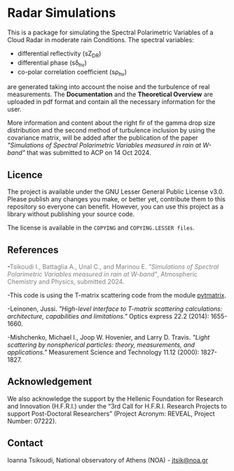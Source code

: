 # Radar Simulations

This is a package for simulating the Spectral Polarimetric Variables of a Cloud Radar in moderate rain Conditions.
The spectral variables:

*  differential reflectivity (sZ<sub>DR</sub>)
*  differential phase (sδ<sub>hv</sub>)
*  co-polar correlation coefficient (sρ<sub>hv</sub>)

are generated taking into account the noise and the turbulence of real measurements. 
The **Documentation** and the **Theoretical Overview** are uploaded in pdf format and contain all the necessary information for the user. 

More information and content about the right fir of the gamma drop size distribution and the second method of turbulence inclusion by using the covariance matrix, will be added after the publication of the paper *"Simulations of Spectral Polarimetric Variables measured in rain at W-band"* that was submitted to ACP on 14 Oct 2024.

## Licence

The project is available under the GNU Lesser General Public License v3.0. Please publish any changes you make, or better yet, contribute them to this repository so everyone can benefit. However, you can use this project as a library without publishing your source code.

The license is available in the `COPYING` and `COPYING.LESSER files`.

## References

-<span style="color:gray">Tsikoudi I., Battaglia A., Unal C., and Marinou E. *"Simulations of Spectral Polarimetric Variables measured in rain at W-band"*, Atmospheric Chemistry and Physics, submitted 2024. </span>

-This code is using the T-matrix scattering code from the module [pytmatrix](https://github.com/jleinonen/pytmatrix/wiki).

-Leinonen, Jussi. *"High-level interface to T-matrix scattering calculations: architecture, capabilities and limitations."* Optics express 22.2 (2014): 1655-1660.

-Mishchenko, Michael I., Joop W. Hovenier, and Larry D. Travis. *"Light scattering by nonspherical particles: theory, measurements, and applications."* Measurement Science and Technology 11.12 (2000): 1827-1827.


## Acknowledgement

We also acknowledge the support by the Hellenic Foundation for Research and Innovation (H.F.R.I.) under the  “3rd Call for H.F.R.I. Research Projects to support Post-Doctoral Researchers” (Project Acronym: REVEAL, Project Number: 07222). 

## Contact

Ioanna Tsikoudi, National observatory of Athens (NOA) - jtsik@noa.gr
